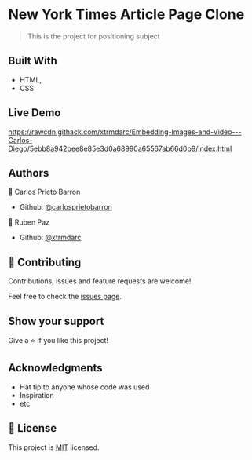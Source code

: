 # New York Times Article Page Clone

> This is the project for positioning subject

## Built With

- HTML,
- CSS

## Live Demo

https://rawcdn.githack.com/xtrmdarc/Embedding-Images-and-Video---Carlos-Diego/5ebb8a942bee8e85e3d0a68990a65567ab66d0b9/index.html


## Authors

👤 Carlos Prieto Barron

- Github: [@carlosprietobarron](https://github.com/carlosprietobarron)

👤 Ruben Paz

- Github: [@xtrmdarc](https://)

## 🤝 Contributing

Contributions, issues and feature requests are welcome!

Feel free to check the [issues page](issues/).

## Show your support

Give a ⭐️ if you like this project!

## Acknowledgments

- Hat tip to anyone whose code was used
- Inspiration
- etc

## 📝 License

This project is [MIT](lic.url) licensed.
